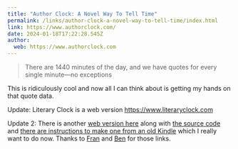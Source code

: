 ```yaml
---
title: "Author Clock: A Novel Way To Tell Time"
permalink: /links/author-clock-a-novel-way-to-tell-time/index.html
link: https://www.authorclock.com/
date: 2024-01-18T17:22:28.545Z
author: 
  web: https://www.authorclock.com
---
```


> There are 1440 minutes of the day, and we have quotes for every single minute—no exceptions

This is ridiculously cool and now all I can think about is getting my hands on that quote data.

Update: Literary Clock is a web version https://www.literaryclock.com 

Update 2: There is another [web version here](https://literature-clock.jenevoldsen.com/) along with [the source code](https://github.com/JohannesNE/literature-clock) and [there are instructions to make one from an old Kindle](https://www.instructables.com/Literary-Clock-Made-From-E-reader/) which I really want to do now. Thanks to [Fran](https://iamfran.com) and [Ben](https://bendaubney.com) for those links.